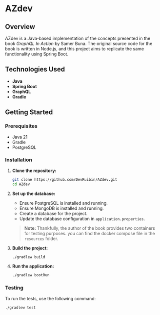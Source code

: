 # AZdev

## Overview

AZdev is a Java-based implementation of the concepts presented in the book *GraphQL In Action* by Samer Buna. The original source code for the book is written in Node.js, and this project aims to replicate the same functionality using Spring Boot.

## Technologies Used

- **Java**
- **Spring Boot**
- **GraphQL**
- **Gradle**

## Getting Started

### Prerequisites

- Java 21
- Gradle
- PostgreSQL

### Installation

1. **Clone the repository:**
    ```sh
    git clone https://github.com/DevRuibin/AZdev.git
    cd AZdev
    ```

2. **Set up the database:**
    - Ensure PostgreSQL is installed and running.
    - Ensure MongoDB is installed and running.
    - Create a database for the project.
    - Update the database configuration in `application.properties`.
    
   > **Note:** Thankfully, the author of the book provides two containers for testing purposes. you can find the docker
   > compose file in the `resources` folder.

3. **Build the project:**
    ```sh
    ./gradlew build
    ```

4. **Run the application:**
    ```sh
    ./gradlew bootRun
    ```

### Testing

To run the tests, use the following command:
```sh
./gradlew test
